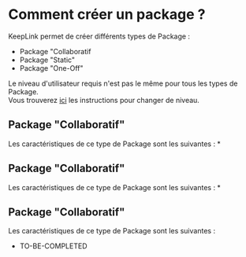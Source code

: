 Comment créer un package ?
==

KeepLink permet de créer différents types de Package :
* Package "Collaboratif
* Package "Static"
* Package "One-Off"

Le niveau d'utilisateur requis n'est pas le même pour tous les types de Package.   
Vous trouverez <a href="https://github.com/iPlumb3r/KeepLink/blob/master/5_HowTo/ChangeUserLevel_FR.md">ici</a> les instructions pour changer de niveau.

Package "Collaboratif"
-
Les caractéristiques de ce type de Package sont les suivantes : 
* 

Package "Collaboratif"
-
Les caractéristiques de ce type de Package sont les suivantes : 
* 


Package "Collaboratif"
-
Les caractéristiques de ce type de Package sont les suivantes : 
* TO-BE-COMPLETED
